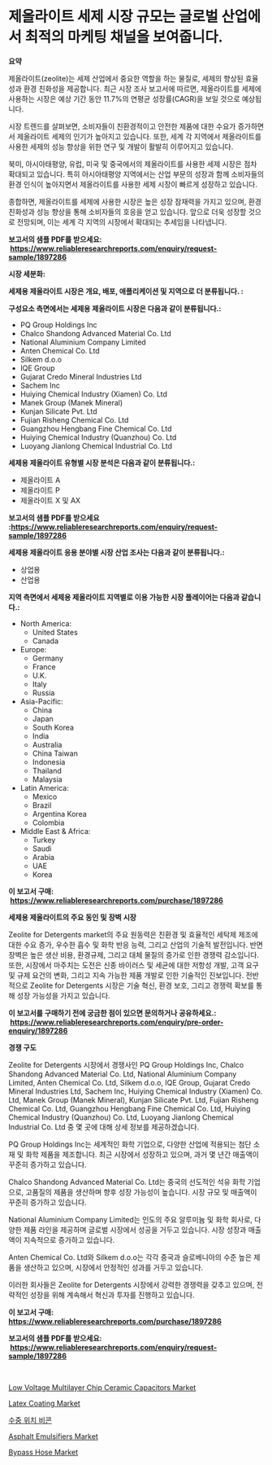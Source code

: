 <p><h1>제올라이트 세제 시장 규모는 글로벌 산업에서 최적의 마케팅 채널을 보여줍니다.</h1></p><p><strong>요약</strong></p>
<p><p>제올라이트(zeolite)는 세제 산업에서 중요한 역할을 하는 물질로, 세제의 향상된 효율성과 환경 친화성을 제공합니다. 최근 시장 조사 보고서에 따르면, 제올라이트를 세제에 사용하는 시장은 예상 기간 동안 11.7%의 연평균 성장률(CAGR)을 보일 것으로 예상됩니다.</p><p>시장 트렌드를 살펴보면, 소비자들이 친환경적이고 안전한 제품에 대한 수요가 증가하면서 제올라이트 세제의 인기가 높아지고 있습니다. 또한, 세계 각 지역에서 제올라이트를 사용한 세제의 성능 향상을 위한 연구 및 개발이 활발히 이루어지고 있습니다.</p><p>북미, 아시아태평양, 유럽, 미국 및 중국에서의 제올라이트를 사용한 세제 시장은 점차 확대되고 있습니다. 특히 아시아태평양 지역에서는 산업 부문의 성장과 함께 소비자들의 환경 인식이 높아지면서 제올라이트를 사용한 세제 시장이 빠르게 성장하고 있습니다.</p><p>종합하면, 제올라이트를 세제에 사용한 시장은 높은 성장 잠재력을 가지고 있으며, 환경 친화성과 성능 향상을 통해 소비자들의 호응을 얻고 있습니다. 앞으로 더욱 성장할 것으로 전망되며, 이는 세계 각 지역의 시장에서 확대되는 추세임을 나타냅니다.</p></p>
<p><strong>보고서의 샘플 PDF를 받으세요: &nbsp;<a href="https://www.reliableresearchreports.com/enquiry/request-sample/1897286">https://www.reliableresearchreports.com/enquiry/request-sample/1897286</a></strong></p>
<p><strong>시장 세분화:</strong></p>
<p><strong> 세제용 제올라이트 시장은 개요, 배포, 애플리케이션 및 지역으로 더 분류됩니다. :</strong></p>
<p><strong>구성요소 측면에서는 세제용 제올라이트 시장은 다음과 같이 분류됩니다.:</strong></p>
<p><ul><li>PQ Group Holdings Inc</li><li>Chalco Shandong Advanced Material Co. Ltd</li><li>National Aluminium Company Limited</li><li>Anten Chemical Co. Ltd</li><li>Silkem d.o.o</li><li>IQE Group</li><li>Gujarat Credo Mineral Industries Ltd</li><li>Sachem Inc</li><li>Huiying Chemical Industry (Xiamen) Co. Ltd</li><li>Manek Group (Manek Mineral)</li><li>Kunjan Silicate Pvt. Ltd</li><li>Fujian Risheng Chemical Co. Ltd</li><li>Guangzhou Hengbang Fine Chemical Co. Ltd</li><li>Huiying Chemical Industry (Quanzhou) Co. Ltd</li><li>Luoyang Jianlong Chemical Industrial Co. Ltd</li></ul></p>
<p><strong> 세제용 제올라이트 유형별 시장 분석은 다음과 같이 분류됩니다.:</strong></p>
<p><ul><li>제올라이트 A</li><li>제올라이트 P</li><li>제올라이트 X 및 AX</li></ul></p>
<p><strong>보고서의 샘플 PDF를 받으세요 :<a href="https://www.reliableresearchreports.com/enquiry/request-sample/1897286">https://www.reliableresearchreports.com/enquiry/request-sample/1897286</a></strong></p>
<p><strong> 세제용 제올라이트 응용 분야별 시장 산업 조사는 다음과 같이 분류됩니다.:</strong></p>
<p><ul><li>상업용</li><li>산업용</li></ul></p>
<p><strong>지역 측면에서 세제용 제올라이트 지역별로 이용 가능한 시장 플레이어는 다음과 같습니다.:</strong></p>
<p><ul>
    <li>
        North America:
        <ul>
            <li>United States</li>
            <li>Canada</li>
        </ul>
    </li>
    <li>
        Europe:
        <ul>
            <li>Germany</li>
            <li>France</li>
            <li>U.K.</li>
            <li>Italy</li>
            <li>Russia</li>
        </ul>
    </li>
    <li>
        Asia-Pacific:
        <ul>
            <li>China</li>
            <li>Japan</li>
            <li>South Korea</li>
            <li>India</li>
            <li>Australia</li>
            <li>China Taiwan</li>
            <li>Indonesia</li>
            <li>Thailand</li>
            <li>Malaysia</li>
        </ul>
    </li>
    <li>
        Latin America:
        <ul>
            <li>Mexico</li>
            <li>Brazil</li>
            <li>Argentina Korea</li>
            <li>Colombia</li>
        </ul>
    </li>
    <li>
        Middle East & Africa:
        <ul>
            <li>Turkey</li>
            <li>Saudi</li>
            <li>Arabia</li>
            <li>UAE</li>
            <li>Korea</li>
        </ul>
    </li>
    </ul></p>
<p><strong>이 보고서 구매: &nbsp;<a href="https://www.reliableresearchreports.com/purchase/1897286">https://www.reliableresearchreports.com/purchase/1897286</a></strong></p>
<p><strong>세제용 제올라이트의 주요 동인 및 장벽 시장</strong></p>
<p><p>Zeolite for Detergents market의 주요 원동력은 친환경 및 효율적인 세탁제 제조에 대한 수요 증가, 우수한 흡수 및 화학 반응 능력, 그리고 산업의 기술적 발전입니다. 반면 장벽은 높은 생산 비용, 환경규제, 그리고 대체 물질의 증가로 인한 경쟁력 감소입니다. 또한, 시장에서 마주치는 도전은 신종 바이러스 및 세균에 대한 저항성 개발, 고객 요구 및 규제 요건의 변화, 그리고 지속 가능한 제품 개발로 인한 기술적인 진보입니다. 전반적으로 Zeolite for Detergents 시장은 기술 혁신, 환경 보호, 그리고 경쟁력 확보를 통해 성장 가능성을 가지고 있습니다.</p></p>
<p><strong>이 보고서를 구매하기 전에 궁금한 점이 있으면 문의하거나 공유하세요.: &nbsp;<a href="https://www.reliableresearchreports.com/enquiry/pre-order-enquiry/1897286">https://www.reliableresearchreports.com/enquiry/pre-order-enquiry/1897286</a></strong></p>
<p><strong>경쟁 구도</strong></p>
<p><p>Zeolite for Detergents 시장에서 경쟁사인 PQ Group Holdings Inc, Chalco Shandong Advanced Material Co. Ltd, National Aluminium Company Limited, Anten Chemical Co. Ltd, Silkem d.o.o, IQE Group, Gujarat Credo Mineral Industries Ltd, Sachem Inc, Huiying Chemical Industry (Xiamen) Co. Ltd, Manek Group (Manek Mineral), Kunjan Silicate Pvt. Ltd, Fujian Risheng Chemical Co. Ltd, Guangzhou Hengbang Fine Chemical Co. Ltd, Huiying Chemical Industry (Quanzhou) Co. Ltd, Luoyang Jianlong Chemical Industrial Co. Ltd 중 몇 곳에 대해 상세 정보를 제공하겠습니다.</p><p>PQ Group Holdings Inc는 세계적인 화학 기업으로, 다양한 산업에 적용되는 첨단 소재 및 화학 제품을 제조합니다. 최근 시장에서 성장하고 있으며, 과거 몇 년간 매출액이 꾸준히 증가하고 있습니다.</p><p>Chalco Shandong Advanced Material Co. Ltd는 중국의 선도적인 석유 화학 기업으로, 고품질의 제품을 생산하며 향후 성장 가능성이 높습니다. 시장 규모 및 매출액이 꾸준히 증가하고 있습니다.</p><p>National Aluminium Company Limited는 인도의 주요 알루미늄 및 화학 회사로, 다양한 제품 라인을 제공하며 글로벌 시장에서 성공을 거두고 있습니다. 시장 성장과 매출액이 지속적으로 증가하고 있습니다.</p><p>Anten Chemical Co. Ltd와 Silkem d.o.o는 각각 중국과 슬로베니아의 수준 높은 제품을 생산하고 있으며, 시장에서 안정적인 성과를 거두고 있습니다.</p><p>이러한 회사들은 Zeolite for Detergents 시장에서 강력한 경쟁력을 갖추고 있으며, 전략적인 성장을 위해 계속해서 혁신과 투자를 진행하고 있습니다.</p></p>
<p><strong>이 보고서 구매: &nbsp; <a href="https://www.reliableresearchreports.com/purchase/1897286">https://www.reliableresearchreports.com/purchase/1897286</a></strong></p>
<p><strong>보고서의 샘플 PDF를 받으세요: &nbsp;<a href="https://www.reliableresearchreports.com/enquiry/request-sample/1897286">https://www.reliableresearchreports.com/enquiry/request-sample/1897286</a></strong><strong></strong></p>
<p>&nbsp;</p>
<p><p><a href="https://view.publitas.com/reportprime-1/low-voltage-multilayer-chip-ceramic-capacitors-market-size-furnishes-valuable-information-encompassing-market-share-market-trends-and-projections-spanning-from-2024-to-2031/">Low Voltage Multilayer Chip Ceramic Capacitors Market</a></p><p><a href="https://silk-columnist-571.notion.site/Latex-Coating-Market-Dynamics-2024-2031-Also-about-Its-Market-Trends-Projections-and-Opportunitie-f9cd72bc90ba4b73b481814635731d6c">Latex Coating Market</a></p><p><a href="https://medium.com/@cgj978890309/%EC%88%98%EC%A4%91-%EC%9C%84%EC%B9%98-%EC%8B%A0%ED%98%B8%EB%93%B1-%EC%8B%9C%EC%9E%A5-%EB%B6%84%EC%84%9D-cagr-%EC%8B%9C%EC%9E%A5-%EC%84%B8%EB%B6%84%ED%99%94-%EB%B0%8F-%EA%B8%80%EB%A1%9C%EB%B2%8C-%EC%82%B0%EC%97%85-%EA%B0%9C%EC%9A%94-bd6293709b4f">수중 위치 비콘</a></p><p><a href="https://github.com/derrinmiltonellis35gcl/Market-Research-Report-List-1/blob/main/asphalt-emulsifiers-market.md">Asphalt Emulsifiers Market</a></p><p><a href="https://issuu.com/reportprime-2/docs/bypass-hose-market-size-2030.pptx">Bypass Hose Market</a></p></p>